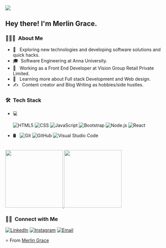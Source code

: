 <img src="https://raw.githubusercontent.com/merlin-grace/merlin-grace/master/assets/Merlin%20Grace%20Banner.png">

<h2> Hey there! I'm Merlin Grace.</h2>

<h3> 👨🏻‍💻 &nbsp;About Me </h3>

- 🤔 &nbsp; Exploring new technologies and developing software solutions and quick hacks.
- 🎓 &nbsp;Software Engineering  at Anna University.
- 💼 &nbsp; Working as a Front End Developer at Vision Group Retail  Private Limited.
- 🌱 &nbsp; Learning more about Full stack Development and Web design.
- ✍️ &nbsp; Content creator and Blog Writing as hobbies/side hustles.

<h3> 🛠 &nbsp;Tech Stack</h3>

- 💻 &nbsp;
  
  ![HTML5](https://img.shields.io/badge/-HTML5-333333?style=flat&logo=HTML5)
  ![CSS](https://img.shields.io/badge/-CSS-333333?style=flat&logo=CSS3&logoColor=1572B6)
  ![JavaScript](https://img.shields.io/badge/-JavaScript-333333?style=flat&logo=javascript)
  ![Bootstrap](https://img.shields.io/badge/-Bootstrap-333333?style=flat&logo=bootstrap&logoColor=563D7C)
  ![Node.js](https://img.shields.io/badge/-Node.js-333333?style=flat&logo=node.js)
  ![React](https://img.shields.io/badge/-React-333333?style=flat&logo=react)
- 🛢 &nbsp;
  ![Git](https://img.shields.io/badge/-Git-333333?style=flat&logo=git)
  ![GitHub](https://img.shields.io/badge/-GitHub-333333?style=flat&logo=github)
  ![Visual Studio Code](https://img.shields.io/badge/-Visual%20Studio%20Code-333333?style=flat&logo=visual-studio-code&logoColor=007ACC)

<br/>

<a href="https://github.com/merlin-grace">
  <img height="180em" src="https://github-readme-stats.vercel.app/api?username=merlin-grace&theme=buefy&show_icons=true" />
  <img height="180em" src="https://github-readme-stats.vercel.app/api/top-langs/?username=merlin-grace&theme=buefy&layout=compact" />
</a>

<br/>

<h3> 🤝🏻 &nbsp;Connect with Me </h3>

<p align="center">

<a href="https://www.linkedin.com/in/merlin-grace-4562a2266/"><img alt="LinkedIn" src="https://img.shields.io/badge/LinkedIn-Merlin%20Grace-blue?style=flat-square&logo=linkedin"></a>
<a href="https://www.instagram.com/Yasmeen_710135/"><img alt="Instagram" src="https://img.shields.io/badge/Instagram-Yasmeen__710135-blue?style=flat-square&logo=instagram"></a>
<a href="mailto:merlingrace24@gmail.com"><img alt="Email" src="https://img.shields.io/badge/Email-merlingrace24@gmail.com-blue?style=flat-square&logo=gmail"></a>
</p>

⭐️ From [Merlin Grace](https://github.com/merlin-grace)

